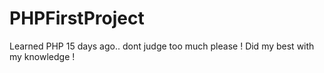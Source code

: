 # PHPFirstProject

Learned PHP 15 days ago.. dont judge too much please ! Did my best with my knowledge !
